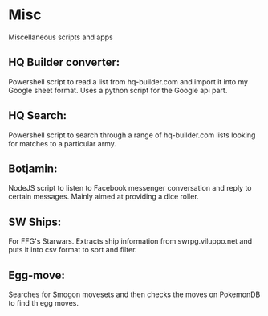 # Misc
Miscellaneous scripts and apps

## HQ Builder converter:
Powershell script to read a list from hq-builder.com and import it into my Google sheet format. Uses a python script for the Google api part.
  
## HQ Search:
Powershell script to search through a range of hq-builder.com lists looking for matches to a particular army.

## Botjamin:
NodeJS script to listen to Facebook messenger conversation and reply to certain messages. Mainly aimed at providing a dice roller.

## SW Ships:
For FFG's Starwars. Extracts ship information from swrpg.viluppo.net and puts it into csv format to sort and filter.

## Egg-move:
Searches for Smogon movesets and then checks the moves on PokemonDB to find th egg moves.
